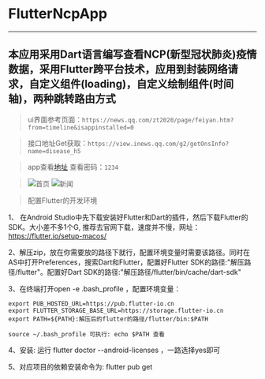 # FlutterNcpApp
***
本应用采用Dart语言编写查看NCP(新型冠状肺炎)疫情数据，采用Flutter跨平台技术，应用到封装网络请求，自定义组件(loading)，自定义绘制组件(时间轴)，两种跳转路由方式
---
>ui界面参考页面：`https://news.qq.com/zt2020/page/feiyan.htm?from=timeline&isappinstalled=0`

>接口地址Get获取：`https://view.inews.qq.com/g2/getOnsInfo?name=disease_h5`

>app查看[地址](https://www.pgyer.com/l90t) 查看密码：`1234`

>![首页](https://www.pgyer.com/image/view/app_screenshots/79cbd2a8ba2805958d5366b6588b9274-528)
![新闻](https://www.pgyer.com/image/view/app_screenshots/f41632ec12528cec0611d3156c39605f-528)


>配置Flutter的开发环境

1、 在Android Studio中先下载安装好Flutter和Dart的插件，然后下载Flutter的SDK。大小差不多1个G, 推荐去官网下载，速度并不慢，网址：https://flutter.io/setup-macos/

2、解压zip，放在你需要放的路径下就行，配置环境变量时需要该路径。同时在AS中打开Preferences，搜索Dart和Flutter，配置好Flutter SDK的路径:"解压路径/flutter"。配置好Dart SDK的路径:"解压路径/flutter/bin/cache/dart-sdk"

3、在终端打开open -e .bash_profile ，配置环境变量：

```
export PUB_HOSTED_URL=https://pub.flutter-io.cn
export FLUTTER_STORAGE_BASE_URL=https://storage.flutter-io.cn
export PATH=${PATH}:解压后的flutter的路径/flutter/bin:$PATH
```
```
source ~/.bash_profile 可执行: echo $PATH 查看
```
4、安装: 运行 flutter doctor --android-licenses ，一路选择yes即可

5、对应项目的依赖安装命令为: flutter pub get
